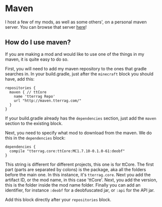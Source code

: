 # Maven

I host a few of my mods, as well as some others', on a personal maven server. You can browse that server [here](http://maven.tterrag.com)!

## How do I use maven?

If you are making a mod and would like to use one of the things in my maven, it is quite easy to do so.

First, you will need to add my maven repository to the ones that gradle searches in. In your build.gradle, just after the `minecraft` block you should have, add this:
```
repositories {
  maven { // ttCore
    name 'tterrag Repo'
    url "http://maven.tterrag.com/"
  }
}
```

If your build.gradle already has the `dependencies` section, just add the `maven` section to the existing block.

Next, you need to specify what mod to download from the maven. We do this in the `dependencies` block:

```
dependencies {
  compile "tterrag.core:ttCore:MC1.7.10-0.1.0-61:deobf"
}
```

This string is different for different projects, this one is for ttCore. The first part (parts are separated by colons) is the package, aka all the folders before the main one. In this instance, it's `tterrag.core`. Next you add the artifact ID, or the mod name, in this case 'ttCore'. Next, you add the version, this is the folder inside the mod name folder. Finally you can add an identifier, for instance `:deobf` for a deobfuscated jar, or `:api` for the API jar.

Add this block directly after your `repositories` block.
